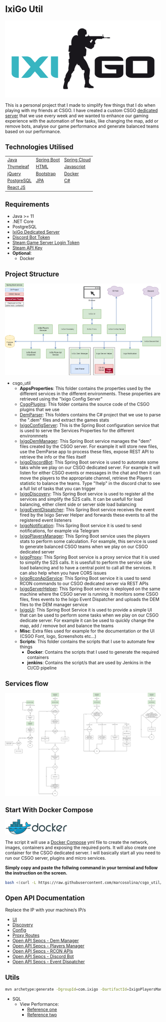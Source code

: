 # IxiGo Util

![Rcon UI](./misc/pictures/ixigo-logo.png)

This is a personal project that I made to simplify few things that I do when playing with my friends at CSGO. I have created a custom CSGO [dedicated server](https://github.com/marcosolina/ixi_go) that we use every week and we wanted to enhance our gaming experience with the automation of few tasks, like changing the map, add or remove bots, analyse our game performance and generate balanced teams based on our performance.

## Technologies Utilised

|                                           |                                                          |                                                                      |
| ----------------------------------------- | -------------------------------------------------------- | -------------------------------------------------------------------- |
| [Java](https://www.oracle.com/java/)      | [Spring Boot](https://spring.io/projects/spring-boot)    | [Spring Cloud](https://spring.io/projects/spring-cloud)              |
| [Thymeleaf](https://www.thymeleaf.org/)   | [HTML](https://en.wikipedia.org/wiki/HTML)               | [Javascript](https://en.wikipedia.org/wiki/JavaScript)               |
| [jQuery](https://jquery.com/)             | [Bootstrap](https://getbootstrap.com/)                   | [Docker](https://www.docker.com/)                                    |
| [PostgreSQL](https://www.postgresql.org/) | [JPA](https://en.wikipedia.org/wiki/Jakarta_Persistence) | [C#](<https://en.wikipedia.org/wiki/C_Sharp_(programming_language)>) |
| [React JS](https://react.dev/)            |                                                          |                                                                      |

## Requirements

- Java >= 11
- .NET Core
- PostgreSQL
- [IxiGo Dedicated Server](https://github.com/marcosolina/ixi_go)
- [Discord Bot Token](./IxigoDiscordBot/)
- [Steam Game Server Login Token](http://steamcommunity.com/dev/managegameservers)
- [Steam API Key](http://steamcommunity.com/dev/apikey)
- **Optional**:
  - Docker

## Project Structure

![Rcon UI](./misc/pictures/Services_Diagram.png)

- csgo_util
  - **AppsProperties**: This folder contains the properties used by the different services in the different environments. These properties are retrieved using the "Ixigo Config Server"
  - [CsgoPlugins](./CsgoPlugins/): This folder contains the source code of the CSGO plugins that we use
  - [DemParser](./DemParser/): This folders contains the C# project that we use to parse the ".dem" files and extract the games stats
  - [IxigoConfigServer](./IxigoConfigServer/): This is the Spring Boot configuration service that is used to serve the Services Properties for the different environmnets
  - [IxigoDemManager](./IxigoDemManager): This Spring Boot service manages the "dem" files created by the CSGO server. For example it will store new files, use the DemParse app to process these files, expose REST API to retrieve the info or the files itself
  - [IxigoDiscordBot](./IxigoDiscordBot/): This Spring Boot service is used to automate some taks while we play on our CSGO dedicated server. For example it will listen for either CSGO events or messages in the chat and then it can move the players to the appropriate channel, retrieve the Players statistic to balance the teams. Type "!help" in the discord chat to see a full list of tasks that you can trigger
  - [IxigoDiscovery](./IxigoDiscovery/): This Spring Boot service is used to register all the services and simplify the S2S calls. It can be usefull for load balancing, either client side or server side load balancing
  - [IxigoEventDispatcher](./IxigoEventDispatcher/): This Spring Boot service receives the event fired by the Ixigo Server Helper and forwards these events to all the registered event listeners
  - [IxigoNotification](./IxigoNotification/): This Spring Boot service it is used to send notifications, for example via Telegram
  - [IxigoPlayersManager](./IxigoPlayersManager/): This Spring Boot service uses the players stats to perform some calculation. For example, this service is used to generate balanced CSGO teams when we play on our CSGO dedicated server
  - [IxigoProxy](./IxigoProxy/): This Spring Boot service is a proxy service that it is used to simplify the S2S calls. It is usesfull to perform the service side load balancing and to have a central point to call all the services. It can also help when you have CORS issues
  - [IxigoRconApiService](./IxigoRconApiService/): This Spring Boot service it is used to send RCON commands to our CSGO dedicated server via REST APIs
  - [IxigoServerHelper](./IxigoServerHelper/): This Spring Boot service is deployed on the same machine where the CSGO server is running. It monitors some CSGO files, fires events to the Ixigo Event Dispatcher and uploads the DEM files to the DEM manager service
  - [IxigoUi](./IxigoUi/): This Spring Boot Service it is used to provide a simple UI that can be used to perform some tasks when we play on our CSGO dedicate server. For example it can be used to quickly change the map, add / remove bot and balance the teams
  - **Misc**: Extra files used for example for the documentation or the UI (CSGO Font, logo, Screenshots etc...)
  - **Scripts**: This folder contains the scripts that I use to automate few things
    - **Docker**: Contains the scripts that I used to generate the required containers
    - **jenkins**: Contains the script/s that are used by Jenkins in the CI/CD pipeline

## Services flow

![Services flow](./misc/pictures/Services_Flow_Diagram.png)

## Start With Docker Compose

![Docker Compose](./misc/pictures/docker_logo200.png)

The script it will use a [Docker Compose](https://docs.docker.com/compose/) yml file to create the network, images, containers and exposing the required ports. It will also create one container for the CSGO dedicated server. I will basically start all you need to run our CSGO server, plugins and micro services.

**Simply copy and paste the follwing command in your terminal and follow the instruction on the screen.**

```bash
bash <(curl -L https://raw.githubusercontent.com/marcosolina/csgo_util/main/Scripts/Docker/setup.sh?$(date +%s))
```

## Open API Documentation

Replace the IP with your machine/s IP/s

- [UI](http://MACHINE_IP:8089/ixigoui/)
- [Discovery](http://MACHINE_IP:8765/ixigodiscovery/)
- [Config](http://MACHINE_IP:8888/config/ixigo-server-helper/docker)
- [Proxy Routes](http://MACHINE_IP:8763/ixigoproxy/actuator/routes)
- [Open API Sepcs - Dem Manager](http://MACHINE_IP:8081/demmanager/swagger-ui.html)
- [Open API Sepcs - Players Manager](http://MACHINE_IP:8087/playersmanager/swagger-ui.html)
- [Open API Sepcs - RCON APIs](http://MACHINE_IP:8084/rcon/swagger-ui.html)
- [Open API Sepcs - Discord Bot](http://MACHINE_IP:8082/discordbot/swagger-ui.html)
- [Open API Sepcs - Event Dispatcher](http://MACHINE_IP:8086/eventsdispatcher/swagger-ui.html)

## Utils

```bash
mvn archetype:generate -DgroupId=com.ixigo -DartifactId=IxigoPlayersManagerContract -DarchetypeArtifactId=maven-archetype-quickstart -DinteractiveMode=false
```

- SQL
  - View Performance:
    - [Reference one](https://dba.stackexchange.com/questions/151169/are-views-harmful-for-performance-in-postgresql)
    - [Reference two](https://stackoverflow.com/questions/18794822/performance-differences-between-a-view-and-a-query-with-where-clausule)
